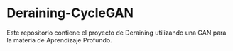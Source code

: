 # Deraining-CycleGAN
Este repositorio contiene el proyecto de Deraining utilizando una GAN para la materia de Aprendizaje Profundo.
